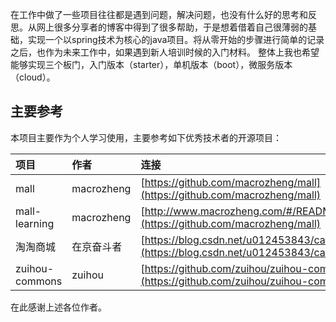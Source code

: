 在工作中做了一些项目往往都是遇到问题，解决问题，也没有什么好的思考和反思。从网上很多分享者的博客中得到了很多帮助，于是想着借着自己很薄弱的基础，实现一个以spring技术为核心的java项目。将从零开始的步骤进行简单的记录之后，也作为未来工作中，如果遇到新人培训时候的入门材料。 
整体上我也希望能够实现三个板门，入门版本（starter），单机版本（boot），微服务版本（cloud）。


## 主要参考
本项目主要作为个人学习使用，主要参考如下优秀技术者的开源项目：

| 项目          | 作者 | 连接 |
| :------------- |:--| :-----|
| mall          | macrozheng | [https://github.com/macrozheng/mall](https://github.com/macrozheng/mall) |
| mall-learning | macrozheng | [http://www.macrozheng.com/#/README](https://github.com/macrozheng/mall)|
| 淘淘商城       | 在京奋斗者  | [https://blog.csdn.net/u012453843/category_6970308.html](https://blog.csdn.net/u012453843/category_6970308.html) |
| zuihou-commons | zuihou  | [https://github.com/zuihou/zuihou-commons](https://github.com/zuihou/zuihou-commons) |

在此感谢上述各位作者。